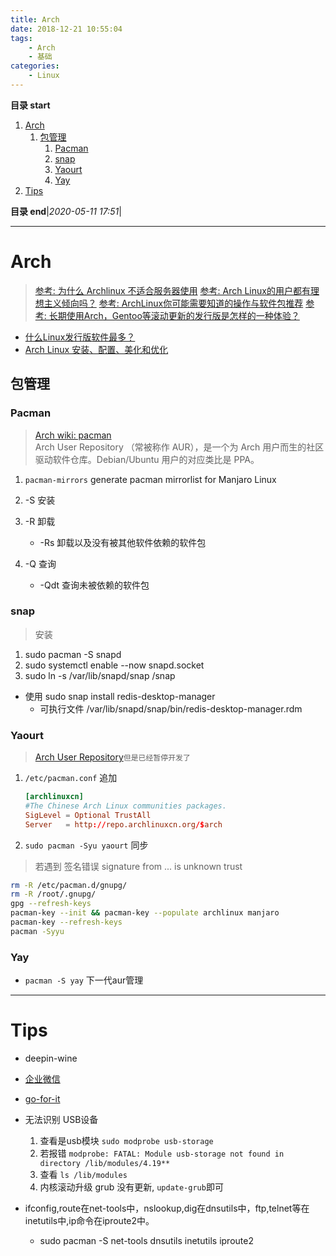 ```yaml
---
title: Arch
date: 2018-12-21 10:55:04
tags: 
    - Arch
    - 基础
categories: 
    - Linux
---
```


**目录 start**

1. [Arch](#arch)
    1. [包管理](#包管理)
        1. [Pacman](#pacman)
        1. [snap](#snap)
        1. [Yaourt](#yaourt)
        1. [Yay](#yay)
1. [Tips](#tips)

**目录 end**|_2020-05-11 17:51_|
****************************************

# Arch
> [参考: 为什么 Archlinux 不适合服务器使用](https://www.tuicool.com/articles/byAFZr)
> [参考: Arch Linux的用户都有理想主义倾向吗？](https://www.zhihu.com/question/49439472)
> [参考: ArchLinux你可能需要知道的操作与软件包推荐](https://www.viseator.com/2017/07/02/arch_more/)
> [参考: 长期使用Arch，Gentoo等滚动更新的发行版是怎样的一种体验？](https://www.zhihu.com/question/37720991?sort=created)

- [什么Linux发行版软件最多？](https://www.lulinux.com/archives/2787)
- [Arch Linux 安装、配置、美化和优化](http://www.cnblogs.com/bluestorm/p/5929172.html)

## 包管理
### Pacman 
> [Arch wiki: pacman ](https://wiki.archlinux.org/index.php/Pacman_(%E7%AE%80%E4%BD%93%E4%B8%AD%E6%96%87)#%E5%88%A0%E9%99%A4%E8%BD%AF%E4%BB%B6%E5%8C%85)  
> Arch User Repository （常被称作 AUR），是一个为 Arch 用户而生的社区驱动软件仓库。Debian/Ubuntu 用户的对应类比是 PPA。

1. `pacman-mirrors` generate pacman mirrorlist for Manjaro Linux 

1. -S 安装
1. -R 卸载
    - -Rs 卸载以及没有被其他软件依赖的软件包
1. -Q 查询
    - -Qdt 查询未被依赖的软件包

### snap
> 安装 
1. sudo pacman -S snapd
1. sudo systemctl enable --now snapd.socket
1. sudo ln -s /var/lib/snapd/snap /snap

- 使用 sudo snap install redis-desktop-manager
    - 可执行文件 /var/lib/snapd/snap/bin/redis-desktop-manager.rdm

### Yaourt
> [Arch User Repository](https://wiki.archlinux.org/index.php/Arch_User_Repository)`但是已经暂停开发了`

1. `/etc/pacman.conf` 追加
    ```conf
    [archlinuxcn]
    #The Chinese Arch Linux communities packages.
    SigLevel = Optional TrustAll
    Server   = http://repo.archlinuxcn.org/$arch
    ```
1. `sudo pacman -Syu yaourt` 同步

> 若遇到 签名错误  signature from ... is unknown trust

```sh 
rm -R /etc/pacman.d/gnupg/
rm -R /root/.gnupg/ 
gpg --refresh-keys
pacman-key --init && pacman-key --populate archlinux manjaro
pacman-key --refresh-keys
pacman -Syyu
```

### Yay

- `pacman -S yay` 下一代aur管理

************************

# Tips

- deepin-wine
- [企业微信](https://aur.archlinux.org/packages/deepin-wxwork/)
- [go-for-it](https://aur.archlinux.org/packages/go-for-it/)

- 无法识别 USB设备
    1. 查看是usb模块 `sudo modprobe usb-storage`
    1. 若报错 `modprobe: FATAL: Module usb-storage not found in directory /lib/modules/4.19**`
    1. 查看 `ls /lib/modules` 
    1. 内核滚动升级 grub 没有更新, `update-grub`即可

- ifconfig,route在net-tools中，nslookup,dig在dnsutils中，ftp,telnet等在inetutils中,ip命令在iproute2中。
    - sudo pacman -S net-tools dnsutils inetutils iproute2
